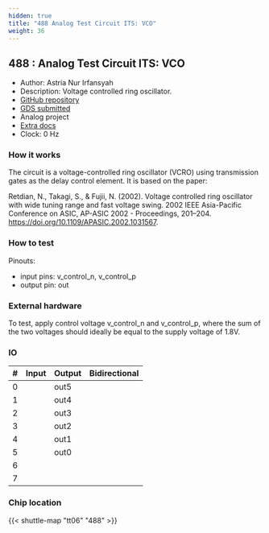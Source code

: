 ```yaml
---
hidden: true
title: "488 Analog Test Circuit ITS: VCO"
weight: 36
---
```


## 488 : Analog Test Circuit ITS: VCO

* Author: Astria Nur Irfansyah
* Description: Voltage controlled ring oscillator. 
* [GitHub repository](https://github.com/nurirfansyah/tt06-analog-its_ip_alits01)
* [GDS submitted](https://github.com/nurirfansyah/tt06-analog-its_ip_alits01/actions/runs/8757979613)
* Analog project
* [Extra docs](None)
* Clock: 0 Hz

<!---

This file is used to generate your project datasheet. Please fill in the information below and delete any unused
sections.

You can also include images in this folder and reference them in the markdown. Each image must be less than
512 kb in size, and the combined size of all images must be less than 1 MB.
-->


### How it works

The circuit is a voltage-controlled ring oscillator (VCRO) using transmission gates as the delay control element. It is based on the paper:

Retdian, N., Takagi, S., & Fujii, N. (2002). Voltage controlled ring oscillator with wide tuning range and fast voltage swing. 2002 IEEE Asia-Pacific Conference on ASIC, AP-ASIC 2002 - Proceedings, 201–204. https://doi.org/10.1109/APASIC.2002.1031567.

### How to test

Pinouts:

- input pins: v_control_n, v_control_p
- output pin: out

### External hardware

To test, apply control voltage v_control_n and v_control_p, where the sum of the two voltages should ideally be equal to the supply voltage of 1.8V.


### IO

| # | Input          | Output         | Bidirectional   |
| - | -------------- | -------------- | --------------- |
| 0 |  | out5 |  |
| 1 |  | out4 |  |
| 2 |  | out3 |  |
| 3 |  | out2 |  |
| 4 |  | out1 |  |
| 5 |  | out0 |  |
| 6 |  |  |  |
| 7 |  |  |  |

### Chip location

{{< shuttle-map "tt06" "488" >}}
